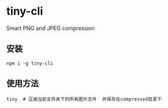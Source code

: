 # tiny-cli

Smart PNG and JPEG compression

## 安装

```
npm i -g tiny-cli
```

## 使用方法

```
tiny  # 压缩当前文件夹下的所有图片文件  并保存在compressed目录下

```
